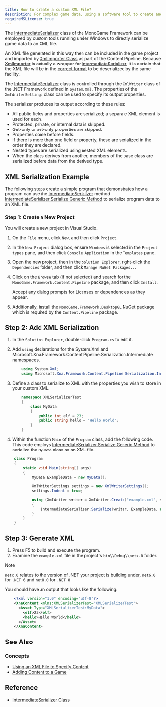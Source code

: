 ```yaml
---
title: How to create a custom XML File?
description: For complex game data, using a software tool to create and maintain these assets may be useful. Level tables, for example, might be easier to develop through a custom-level editor tool.
requireMSLicense: true
---
```


The [IntermediateSerializer](xref:Microsoft.Xna.Framework.Content.Pipeline.Serialization.Intermediate.IntermediateSerializer) class of the MonoGame Framework can be employed by custom tools running under Windows to directly serialize game data to an XML file.

An XML file generated in this way then can be included in the game project and imported by [XmlImporter Class](xref:Microsoft.Xna.Framework.Content.Pipeline.XmlImporter) as part of the Content Pipeline. Because [XmlImporter](xref:Microsoft.Xna.Framework.Content.Pipeline.XmlImporter) is actually a wrapper for [IntermediateSerializer](xref:Microsoft.Xna.Framework.Content.Pipeline.Serialization.Intermediate.IntermediateSerializer), it is certain that the XML file will be in the [correct format](../../whatis/content_pipeline/CP_XML_Elements.md) to be deserialized by the same facility.

The [IntermediateSerializer](xref:Microsoft.Xna.Framework.Content.Pipeline.Serialization.Intermediate.IntermediateSerializer) class is controlled through the `XmlWriter` class of the .NET Framework defined in `System.Xml`. The properties of the `XmlWriterSettings` class can be used to specify its output properties.

The serializer produces its output according to these rules:

- All public fields and properties are serialized; a separate XML element is used for each.
- Protected, private, or internal data is skipped.
- Get-only or set-only properties are skipped.
- Properties come before fields.
- If there is more than one field or property, these are serialized in the order they are declared.
- Nested types are serialized using nested XML elements.
- When the class derives from another, members of the base class are serialized before data from the derived type.

## XML Serialization Example

The following steps create a simple program that demonstrates how a program can use the [IntermediateSerializer](xref:Microsoft.Xna.Framework.Content.Pipeline.Serialization.Intermediate.IntermediateSerializer) method [IntermediateSerializer.Serialize Generic Method](xref:Microsoft.Xna.Framework.Content.Pipeline.Serialization.Intermediate.IntermediateSerializer) to serialize program data to an XML file.

### Step 1: Create a New Project

You will create a new project in Visual Studio.

1. On the `File` menu, click `New`, and then click `Project`.

2. In the `New Project` dialog box, ensure `Windows` is selected in the `Project types` pane, and then click `Console Application` in the `Templates` pane.

3. Open the new project, then in the `Solution Explorer`, right-click the `Dependencies` folder, and then click `Manage NuGet Packages..`.

4. Click on the `Browse` tab (if not selected) and search for the `MonoGame.Framework.Content.Pipeline` package, and then click `Install`.

    Accept any dialog prompts for Licenses or dependencies as they appear.

5. Additionally, install the `MonoGame.Framework.DesktopGL` NuGet package which is required by the `Content.Pipeline` package.

## Step 2: Add XML Serialization

1. In the `Solution Explorer`, double-click `Program.cs` to edit it.

2. Add `using` declarations for the System.Xml and Microsoft.Xna.Framework.Content.Pipeline.Serialization.Intermediate namespaces.

    ```csharp
        using System.Xml;
        using Microsoft.Xna.Framework.Content.Pipeline.Serialization.Intermediate;
    ```

3. Define a class to serialize to XML with the properties you wish to store in your custom XML.

    ```csharp
        namespace XMLSerializerTest
        {
            class MyData
            {
                public int elf = 23;
                public string hello = "Hello World";
            }
        }
    ```

4. Within the function `Main` of the `Program` class, add the following code. This code employs [IntermediateSerializer.Serialize Generic Method](xref:Microsoft.Xna.Framework.Content.Pipeline.Serialization.Intermediate.IntermediateSerializer) to serialize the `MyData` class as an XML file.

```csharp
    class Program
    {
        static void Main(string[] args)
        {
            MyData ExampleData = new MyData();

            XmlWriterSettings settings = new XmlWriterSettings();
            settings.Indent = true;

            using (XmlWriter writer = XmlWriter.Create("example.xml", settings))
            {
                IntermediateSerializer.Serialize(writer, ExampleData, null);
            }
        }
    }
```

## Step 3: Generate XML

1. Press F5 to build and execute the program.
2. Examine the `example.xml` file in the project's `bin\\Debug\\netx.0` folder.

> [!NOTE]
> `netx.0` relates to the version of .NET your project is building under, `net6.0` for `.NET 6` and `net8.0` for `.NET 8`

You should have an output that looks like the following:

```xml
    <?xml version="1.0" encoding="utf-8"?>
    <XnaContent xmlns:XMLSerializerTest="XMLSerializerTest">
      <Asset Type="XMLSerializerTest:MyData">
        <elf>23</elf>
        <hello>Hello World</hello>
      </Asset>
    </XnaContent>
```

## See Also

### Concepts

- [Using an XML File to Specify Content](HowTo_UseCustomXML.md)  
- [Adding Content to a Game](HowTo_GameContent_Add.md)  

## Reference

- [IntermediateSerializer Class](xref:Microsoft.Xna.Framework.Content.Pipeline.Serialization.Intermediate.IntermediateSerializer)  
